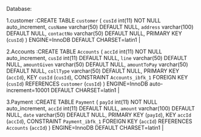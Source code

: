 Database:

1.customer :CREATE TABLE `customer` (
  `cusId` int(11) NOT NULL auto_increment,
  `cusName` varchar(50) DEFAULT NULL,
  `address` varchar(100) DEFAULT NULL,
  `contactNo` varchar(50) DEFAULT NULL,
  PRIMARY KEY (`cusId`)
) ENGINE=InnoDB DEFAULT CHARSET=latin1 |

2.Accounts :CREATE TABLE `Accounts` (
  `accId` int(11) NOT NULL auto_increment,
  `cusId` int(11) DEFAULT NULL,
  `line` varchar(50) DEFAULT NULL,
  `amountGiven` varchar(50) DEFAULT NULL,
  `amountToPay` varchar(50) DEFAULT NULL,
  `collType` varchar(50) DEFAULT NULL,
  PRIMARY KEY (`accId`),
  KEY `cusId` (`cusId`),
  CONSTRAINT `Accounts_ibfk_1` FOREIGN KEY (`cusId`) REFERENCES `customer` (`cusId`)
) ENGINE=InnoDB auto-increment=10001 DEFAULT CHARSET=latin1 |

3.Payment :CREATE TABLE `Payment` (
  `payId` int(11) NOT NULL auto_increment,
  `accId` int(11) DEFAULT NULL,
  `amount` varchar(100) DEFAULT NULL,
  `date` varchar(50) DEFAULT NULL,
  PRIMARY KEY (`payId`),
  KEY `accId` (`accId`),
  CONSTRAINT `Payment_ibfk_1` FOREIGN KEY (`accId`) REFERENCES `Accounts` (`accId`)
) ENGINE=InnoDB DEFAULT CHARSET=latin1 |
